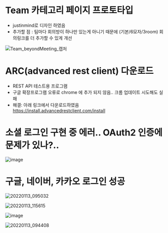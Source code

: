# Team 카테고리 페이지 프로토타입
- justinmind로 디자인 하였음
- 추가할 점 : 팀마다 회의방이 하나만 있는게 아니기 때문에 (기본/6모자/3room) 회의링크를 더 추가할 수 있게 개선

![Team_beyondMeeting_캡처](/uploads/8a375f3e1002facff14edad4eaebeffa/Team_beyondMeeting_캡처.png)


# ARC(advanced rest client) 다운로드
- REST API 테스트용 프로그램
- 구글 확장프로그램 오류로 chrome 에 추가 되지 않음.. 크롬 업데이트 시도해도 실패
- 해결: 아래 링크에서 다운로드하였음
https://install.advancedrestclient.com/install

# 소셜 로그인 구현 중 에러.. OAuth2 인증에 문제가 있나?..
![image](/uploads/f76b12f4bfdeb0205cee8ebd4564620d/image.png)


# 구글, 네이버, 카카오 로그인 성공
![20220113_095032](/uploads/01745c27015dba6454cc41579c5f1a46/20220113_095032.png)

![20220113_115615](/uploads/d77c8099b05d93fba49a6d7ec643bec2/20220113_115615.png)

![image](/uploads/8e2bd809beadc05e84a41e545666f2a9/image.png)

![20220113_094408](/uploads/28a5c108c05ff92e55808dfc74b18673/20220113_094408.png)



